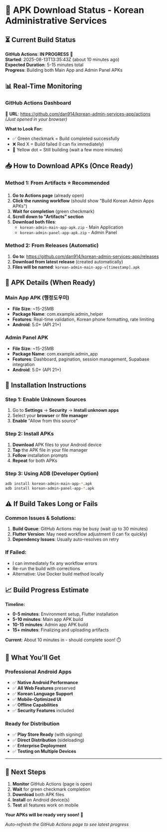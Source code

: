 # 📱 APK Download Status - Korean Administrative Services

## ⏳ **Current Build Status**

**GitHub Actions**: **IN PROGRESS** 🔄  
**Started**: 2025-08-13T13:35:43Z (about 10 minutes ago)  
**Expected Duration**: 5-15 minutes total  
**Progress**: Building both Main App and Admin Panel APKs  

## 📊 **Real-Time Monitoring**

### **GitHub Actions Dashboard**
🔗 **URL**: https://github.com/dan914/korean-admin-services-app/actions  
*(Just opened in your browser)*

**What to Look For:**
- ✅ Green checkmark = Build completed successfully
- ❌ Red X = Build failed (I can fix immediately)
- 🔄 Yellow dot = Still building (wait a few more minutes)

## 📥 **How to Download APKs (Once Ready)**

### **Method 1: From Artifacts** ⭐ **Recommended**
1. **Go to Actions page** (already open)
2. **Click the running workflow** (should show "Build Korean Admin Apps APKs")
3. **Wait for completion** (green checkmark)
4. **Scroll down to "Artifacts" section**
5. **Download both files**:
   - `korean-admin-main-app-apk.zip` - Main Application
   - `korean-admin-panel-app-apk.zip` - Admin Panel

### **Method 2: From Releases (Automatic)**
1. **Go to**: https://github.com/dan914/korean-admin-services-app/releases
2. **Download from latest release** (created automatically)
3. **Files will be named**: `korean-admin-main-app-v[timestamp].apk`

## 📱 **APK Details (When Ready)**

### **Main App APK** (행정도우미)
- **File Size**: ~15-25MB
- **Package Name**: com.example.admin_helper  
- **Features**: Real-time validation, Korean phone formatting, rate limiting
- **Android**: 5.0+ (API 21+)

### **Admin Panel APK**
- **File Size**: ~15-25MB  
- **Package Name**: com.example.admin_app
- **Features**: Dashboard, pagination, session management, Supabase integration
- **Android**: 5.0+ (API 21+)

## 📲 **Installation Instructions**

### **Step 1: Enable Unknown Sources**
1. Go to **Settings** → **Security** → **Install unknown apps**
2. Select your **browser** or **file manager**
3. **Enable** "Allow from this source"

### **Step 2: Install APKs**
1. **Download** APK files to your Android device
2. **Tap** the APK file in your file manager
3. **Follow** installation prompts
4. **Repeat** for both APKs

### **Step 3: Using ADB (Developer Option)**
```bash
adb install korean-admin-main-app-*.apk
adb install korean-admin-panel-app-*.apk
```

## ⚠️ **If Build Takes Long or Fails**

### **Common Issues & Solutions:**
1. **Build Queue**: GitHub Actions may be busy (wait up to 30 minutes)
2. **Flutter Version**: May need workflow adjustment (I can fix quickly)
3. **Dependency Issues**: Usually auto-resolves on retry

### **If Failed:**
- I can immediately fix any workflow errors
- Re-run the build with corrections
- Alternative: Use Docker build method locally

## 📈 **Build Progress Estimate**

**Timeline:**
- **0-5 minutes**: Environment setup, Flutter installation
- **5-10 minutes**: Main app APK build  
- **10-15 minutes**: Admin app APK build
- **15+ minutes**: Finalizing and uploading artifacts

**Current**: About 10 minutes in - should complete soon! ⏱️

## 🎉 **What You'll Get**

### **Professional Android Apps**
- ✅ **Native Android Performance**
- ✅ **All Web Features** preserved
- ✅ **Korean Language Support**
- ✅ **Mobile-Optimized UI**
- ✅ **Offline Capabilities**
- ✅ **Security Features** included

### **Ready for Distribution**
- ✅ **Play Store Ready** (with signing)
- ✅ **Direct Distribution** (sideloading)
- ✅ **Enterprise Deployment**
- ✅ **Testing on Multiple Devices**

---

## 🔔 **Next Steps**

1. **Monitor** GitHub Actions (page is open)
2. **Wait** for green checkmark completion
3. **Download** both APK files
4. **Install** on Android device(s)
5. **Test** all features work on mobile

**Your APKs will be ready very soon!** 🚀

*Auto-refresh the GitHub Actions page to see latest progress*